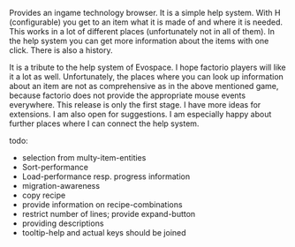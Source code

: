 Provides an ingame technology browser.
It is a simple help system. With H (configurable) you get to an item what it is made of and where it is needed. This works in a lot of different places (unfortunately not in all of them). In the help system you can get more information about the items with one click. 
There is also a history.

It is a tribute to the help system of Evospace. I hope factorio players will like it a lot as well.
Unfortunately, the places where you can look up information about an item are not as comprehensive as in the above mentioned game, because factorio does not provide the appropriate mouse events everywhere. 
This release is only the first stage. I have more ideas for extensions. I am also open for suggestions. I am especially happy about further places where I can connect the help system.

todo:
- selection from multy-item-entities
- Sort-performance
- Load-performance resp. progress information
- migration-awareness
- copy recipe 
- provide information on recipe-combinations
- restrict number of lines; provide expand-button
- providing descriptions
- tooltip-help and actual keys should be joined
